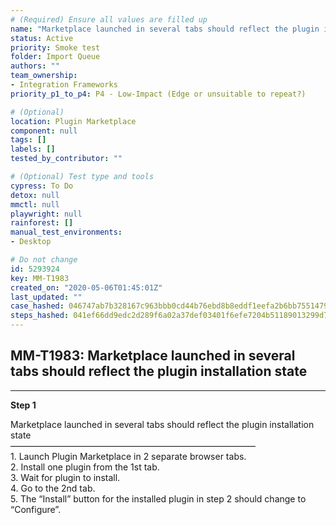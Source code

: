 ```yaml
---
# (Required) Ensure all values are filled up
name: "Marketplace launched in several tabs should reflect the plugin installation state"
status: Active
priority: Smoke test
folder: Import Queue
authors: ""
team_ownership: 
- Integration Frameworks
priority_p1_to_p4: P4 - Low-Impact (Edge or unsuitable to repeat?)

# (Optional)
location: Plugin Marketplace
component: null
tags: []
labels: []
tested_by_contributor: ""

# (Optional) Test type and tools
cypress: To Do
detox: null
mmctl: null
playwright: null
rainforest: []
manual_test_environments: 
- Desktop

# Do not change
id: 5293924
key: MM-T1983
created_on: "2020-05-06T01:45:01Z"
last_updated: ""
case_hashed: 046747ab7b328167c963bbb0cd44b76ebd8b8eddf1eefa2b6bb7551479438a05b3bf2084ebffdaa0c33343f0d3f20cbd
steps_hashed: 041ef66dd9edc2d289f6a02a37def03401f6efe7204b51189013299d7510cfd9a53b48d9f20d3484602e77623e5991d4
---
```


<!-- (Auto-generated) Based on frontmatter's "key" and "name" -->

## MM-T1983: Marketplace launched in several tabs should reflect the plugin installation state

---

**Step 1**

Marketplace launched in several tabs should reflect the plugin installation state\
————————————————————————————\
1\. Launch Plugin Marketplace in 2 separate browser tabs.\
2\. Install one plugin from the 1st tab.\
3\. Wait for plugin to install.\
4\. Go to the 2nd tab.\
5\. The “Install” button for the installed plugin in step 2 should change to “Configure”.
